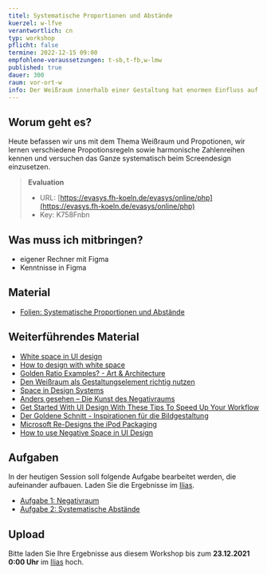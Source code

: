 ```yaml
---
titel: Systematische Proportionen und Abstände
kuerzel: w-lfve
verantwortlich: cn
typ: workshop
pflicht: false
termine: 2022-12-15 09:00
empfohlene-voraussetzungen: t-sb,t-fb,w-lmw
published: true
dauer: 300
raum: vor-ort-w
info: Der Weißraum innerhalb einer Gestaltung hat enormen Einfluss auf die Wirkung der Gesamtkomposition. Heute gibt es Basics zum systematischen Aufbau von Abständen und Proportionen. Wie gehen wir systematisch mit Größen und Abständen um?
---
```


## Worum geht es?
Heute befassen wir uns mit dem Thema Weißraum und Propotionen, wir lernen verschiedene Propotionsregeln sowie harmonische Zahlenreihen kennen und versuchen das Ganze systematisch beim Screendesign einzusetzen.

> **Evaluation**
> - URL: [https://evasys.fh-koeln.de/evasys/online/php](https://evasys.fh-koeln.de/evasys/online/php)
> - Key: K758Fnbn

## Was muss ich mitbringen?
- eigener Rechner mit Figma
- Kenntnisse in Figma

## Material

- [Folien: Systematische Proportionen und Abstände](../../download/workshops/systematische-proportionen-und-abstaende/systematische-proportionen-und-abstaende.pdf)

## Weiterführendes Material
- [White space in UI design](https://uxplanet.org/white-space-in-ui-design-8647d4f685a7)
- [How to design with white space](https://blog.prototypr.io/importance-of-white-space-in-design-5a40c0e65bfd)
- [Golden Ratio Examples? - Art & Architecture](https://www.geogebra.org/m/nmuaSXrK)
- [Den Weißraum als Gestaltungselement richtig nutzen](https://www.unternehmer-impulse.de/start/item/den-weissraum-als-gestaltungselement-richtig-nutzen)
- [Space in Design Systems](https://medium.com/eightshapes-llc/space-in-design-systems-188bcbae0d62)
- [Anders gesehen – Die Kunst des Negativraums](https://www.justinmind.com/blog/10-examples-of-white-space-design-websites-youll-want-to-copy/)
- [Get Started With UI Design With These Tips To Speed Up Your Workflow](https://www.smashingmagazine.com/2019/12/ui-design-tips-speed-up-workflow/)
- [Der Goldene Schnitt - Inspirationen für die Bildgestaltung](https://www.whitewall.com/de/mag/goldener-schnitt)
- [Microsoft Re-Designs the iPod Packaging](https://www.youtube.com/watch?v=EUXnJraKM3k)
- [How to use Negative Space in UI Design](https://www.youtube.com/watch?v=A0Ev_4zto4Y)

## Aufgaben
In der heutigen Session soll folgende Aufgabe bearbeitet werden, die aufeinander aufbauen. Laden Sie die Ergebnisse im [Ilias](https://ilias.th-koeln.de/goto.php?target=exc_1422052&client_id=ILIAS_FH_Koeln).
- [Aufgabe 1: Negativraum](/mi-bachelor-screendesign/assignments/workshop-006-negativraum/)
- [Aufgabe 2: Systematische Abstände](/mi-bachelor-screendesign/assignments/workshop-006-systematische-abstaende/)



## Upload
Bitte laden Sie Ihre Ergebnisse aus diesem Workshop bis zum **23.12.2021 0:00 Uhr** im [Ilias](https://ilias.th-koeln.de/goto.php?target=exc_1422052&client_id=ILIAS_FH_Koeln) hoch.

<!-- ## Sie haben keinen Rechner?
Kein Problem, denn wir haben welche. Allerdings nur Macs. Uuuuuhh. Wenn Sie einen brauchen, bitte rechtzeitig an Volker Schaefer wenden. Unsere Rechner können nur für die Workshops und Trainings ausgeliehen werden. Im MI Pool stehen aber immer Rechner für Sie bereit. -->

